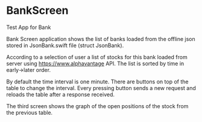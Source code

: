 # BankScreen
Test App for Bank

Bank Screen application shows the list of banks loaded from the offline json stored in JsonBank.swift file (struct JsonBank).

According to a selection of user a list of stocks for this bank loaded from server using https://www.alphavantage API.
The list is sorted by time in early->later order.

By default the time interval is one minute. There are buttons on top of the table to change the interval.
Every pressing button sends a new request and reloads the table after a response received.

The third screen shows the graph of the open positions of the stock from the previous table.